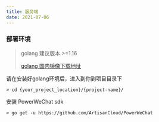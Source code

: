 ```yaml
---
title: 服务端
date: 2021-07-06
---
```


<h3>部署环境</h3>

> golang 建议版本 >=1.16
>
> [golang 国内镜像下载地址](https://golang.google.cn/dl/)


请在安装好golang环境后，进入到你到项目目录下

``` shell
> cd {your_project_location}/{project-name}/

```

安装 PowerWeChat sdk

``` shell
> go get -u https://github.com/ArtisanCloud/PowerWeChat

```
